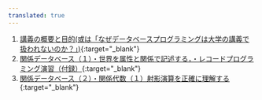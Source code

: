```yaml
---
translated: true
---
```

1. [講義の概要と目的(或は「なぜデータベースプログラミングは大学の講義で扱われないのか？」)](https://youtu.be/SsPQu9c5Qns){:target="_blank"} 
2. [関係データベース（１）・世界を属性と関係で記述する，・レコードプログラミング演習（付録）](https://youtu.be/_S1G1uvtaKY){:target="_blank"} 
3. [関係データベース（２）・関係代数（１）射影演算を正確に理解する](https://youtu.be/UybejglP3vc){:target="_blank"} 
